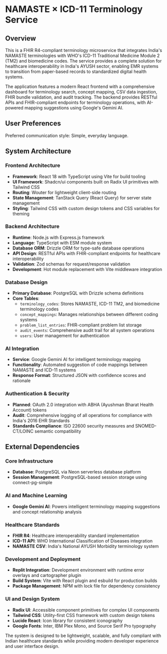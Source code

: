 # NAMASTE × ICD-11 Terminology Service

## Overview

This is a FHIR R4-compliant terminology microservice that integrates India's NAMASTE terminologies with WHO's ICD-11 Traditional Medicine Module 2 (TM2) and biomedicine codes. The service provides a complete solution for healthcare interoperability in India's AYUSH sector, enabling EMR systems to transition from paper-based records to standardized digital health systems.

The application features a modern React frontend with a comprehensive dashboard for terminology search, concept mapping, CSV data ingestion, FHIR bundle validation, and audit tracking. The backend provides RESTful APIs and FHIR-compliant endpoints for terminology operations, with AI-powered mapping suggestions using Google's Gemini AI.

## User Preferences

Preferred communication style: Simple, everyday language.

## System Architecture

### Frontend Architecture
- **Framework**: React 18 with TypeScript using Vite for build tooling
- **UI Framework**: Shadcn/ui components built on Radix UI primitives with Tailwind CSS
- **Routing**: Wouter for lightweight client-side routing
- **State Management**: TanStack Query (React Query) for server state management
- **Styling**: Tailwind CSS with custom design tokens and CSS variables for theming

### Backend Architecture
- **Runtime**: Node.js with Express.js framework
- **Language**: TypeScript with ESM module system
- **Database ORM**: Drizzle ORM for type-safe database operations
- **API Design**: RESTful APIs with FHIR-compliant endpoints for healthcare interoperability
- **Validation**: Zod schemas for request/response validation
- **Development**: Hot module replacement with Vite middleware integration

### Database Design
- **Primary Database**: PostgreSQL with Drizzle schema definitions
- **Core Tables**:
  - `terminology_codes`: Stores NAMASTE, ICD-11 TM2, and biomedicine terminology codes
  - `concept_mappings`: Manages relationships between different coding systems
  - `problem_list_entries`: FHIR-compliant problem list storage
  - `audit_events`: Comprehensive audit trail for all system operations
  - `users`: User management for authentication

### AI Integration
- **Service**: Google Gemini AI for intelligent terminology mapping
- **Functionality**: Automated suggestion of code mappings between NAMASTE and ICD-11 systems
- **Response Format**: Structured JSON with confidence scores and rationale

### Authentication & Security
- **Planned**: OAuth 2.0 integration with ABHA (Ayushman Bharat Health Account) tokens
- **Audit**: Comprehensive logging of all operations for compliance with India's 2016 EHR Standards
- **Standards Compliance**: ISO 22600 security measures and SNOMED-CT/LOINC semantic compatibility

## External Dependencies

### Core Infrastructure
- **Database**: PostgreSQL via Neon serverless database platform
- **Session Management**: PostgreSQL-based session storage using connect-pg-simple

### AI and Machine Learning
- **Google Gemini AI**: Powers intelligent terminology mapping suggestions and concept relationship analysis

### Healthcare Standards
- **FHIR R4**: Healthcare interoperability standard implementation
- **ICD-11 API**: WHO International Classification of Diseases integration
- **NAMASTE CSV**: India's National AYUSH Morbidity terminology system

### Development and Deployment
- **Replit Integration**: Development environment with runtime error overlays and cartographer plugin
- **Build System**: Vite with React plugin and esbuild for production builds
- **Package Management**: NPM with lock file for dependency consistency

### UI and Design System
- **Radix UI**: Accessible component primitives for complex UI components
- **Tailwind CSS**: Utility-first CSS framework with custom design tokens
- **Lucide React**: Icon library for consistent iconography
- **Google Fonts**: Inter, IBM Plex Mono, and Source Serif Pro typography

The system is designed to be lightweight, scalable, and fully compliant with Indian healthcare standards while providing modern developer experience and user interface design.
